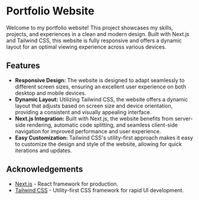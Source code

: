 # Portfolio Website

Welcome to my portfolio website! This project showcases my skills, projects, and experiences in a clean and modern design. Built with Next.js and Tailwind CSS, this website is fully responsive and offers a dynamic layout for an optimal viewing experience across various devices.

## Features

- **Responsive Design:** The website is designed to adapt seamlessly to different screen sizes, ensuring an excellent user experience on both desktop and mobile devices.
- **Dynamic Layout:** Utilizing Tailwind CSS, the website offers a dynamic layout that adjusts based on screen size and device orientation, providing a consistent and visually appealing interface.
- **Next.js Integration:** Built with Next.js, the website benefits from server-side rendering, automatic code splitting, and seamless client-side navigation for improved performance and user experience.
- **Easy Customization:** Tailwind CSS's utility-first approach makes it easy to customize the design and style of the website, allowing for quick iterations and updates.

## Acknowledgements

- [Next.js](https://nextjs.org/) - React framework for production.
- [Tailwind CSS](https://tailwindcss.com/) - Utility-first CSS framework for rapid UI development.
